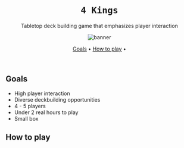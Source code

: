 <div align="center">
  
  # `4 Kings`
  
Tabletop deck building game that emphasizes player interaction
<!-- <img src="https://beehiiv-images-production.s3.amazonaws.com/uploads/asset/file/971f362a-f3fa-427f-b619-7e04cc135d17/fabric-logo-miessler-transparent.png?t=1704525002" alt="fabriclogo" width="400" height="400"/> -->

<img src="./media/banner.png" alt="banner"/>

[Goals](goals) •
[How to play](#how-to-play) •

</div>


<br />

##  Goals

- High player interaction
- Diverse deckbuilding opportunities
- 4 - 5 players
- Under 2 real hours to play
- Small box
  
## How to play
